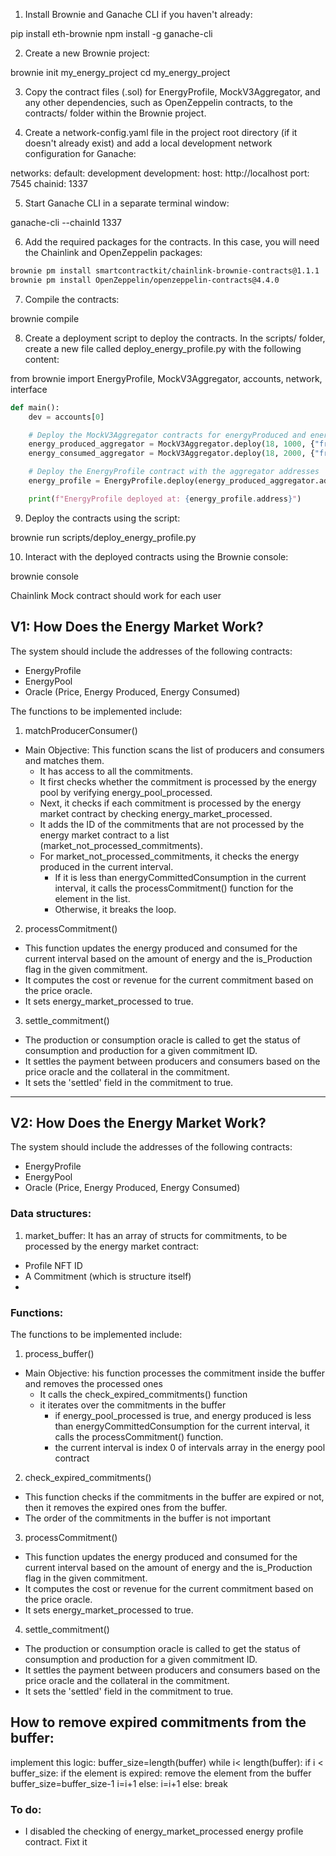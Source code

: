 1. Install Brownie and Ganache CLI if you haven't already:

pip install eth-brownie
npm install -g ganache-cli

2. Create a new Brownie project:

brownie init my_energy_project
cd my_energy_project

3. Copy the contract files (.sol) for EnergyProfile, MockV3Aggregator, and any other dependencies, such as OpenZeppelin contracts, to the contracts/ folder within the Brownie project.

4. Create a network-config.yaml file in the project root directory (if it doesn't already exist) and add a local development network configuration for Ganache:

networks:
  default: development
  development:
    host: http://localhost
    port: 7545
    chainid: 1337

5. Start Ganache CLI in a separate terminal window:

ganache-cli --chainId 1337

6. Add the required packages for the contracts. In this case, you will need the Chainlink and OpenZeppelin packages:
``` bash
brownie pm install smartcontractkit/chainlink-brownie-contracts@1.1.1
brownie pm install OpenZeppelin/openzeppelin-contracts@4.4.0
```
7. Compile the contracts:

brownie compile

8. Create a deployment script to deploy the contracts. In the scripts/ folder, create a new file called deploy_energy_profile.py with the following content:

from brownie import EnergyProfile, MockV3Aggregator, accounts, network, interface
```python
def main():
    dev = accounts[0]

    # Deploy the MockV3Aggregator contracts for energyProduced and energyConsumed
    energy_produced_aggregator = MockV3Aggregator.deploy(18, 1000, {"from": dev})
    energy_consumed_aggregator = MockV3Aggregator.deploy(18, 2000, {"from": dev})

    # Deploy the EnergyProfile contract with the aggregator addresses
    energy_profile = EnergyProfile.deploy(energy_produced_aggregator.address, energy_consumed_aggregator.address, {"from": dev})

    print(f"EnergyProfile deployed at: {energy_profile.address}")
```


9. Deploy the contracts using the script:

brownie run scripts/deploy_energy_profile.py

10. Interact with the deployed contracts using the Brownie console:

brownie console


Chainlink Mock contract should work for each user 



## V1: How Does the Energy Market Work?

The system should include the addresses of the following contracts:
- EnergyProfile
- EnergyPool
- Oracle (Price, Energy Produced, Energy Consumed)

The functions to be implemented include:

1. matchProducerConsumer()
- Main Objective: This function scans the list of producers and consumers and matches them.
  - It has access to all the commitments.
  - It first checks whether the commitment is processed by the energy pool by verifying energy_pool_processed.
  - Next, it checks if each commitment is processed by the energy market contract by checking energy_market_processed.
  - It adds the ID of the commitments that are not processed by the energy market contract to a list (market_not_processed_commitments).
  - For market_not_processed_commitments, it checks the energy produced in the current interval.
    - If it is less than energyCommittedConsumption in the current interval, it calls the processCommitment() function for the element in the list.
    - Otherwise, it breaks the loop.
2. processCommitment()
- This function updates the energy produced and consumed for the current interval based on the amount of energy and the is_Production flag in the given commitment.
- It computes the cost or revenue for the current commitment based on the price oracle.
- It sets energy_market_processed to true.
3. settle_commitment()
- The production or consumption oracle is called to get the status of consumption and production for a given commitment ID.
- It settles the payment between producers and consumers based on the price oracle and the collateral in the commitment.
- It sets the 'settled' field in the commitment to true.  
----------------------------------------------------------------------
## V2: How Does the Energy Market Work?
The system should include the addresses of the following contracts:
- EnergyProfile
- EnergyPool
- Oracle (Price, Energy Produced, Energy Consumed)

### Data structures:
1. market_buffer: It has an array of structs for commitments, to be processed by the energy market contract:
- Profile NFT ID
- A Commitment  (which is structure itself)
- 

### Functions:
The functions to be implemented include:
1. process_buffer()
- Main Objective: his function processes the commitment inside the buffer and removes the processed ones
    - It calls the check_expired_commitments() function
    - it iterates over the commitments in the buffer
        - if energy_pool_processed is true, and energy produced is less than energyCommittedConsumption for the 
          current interval, it calls the processCommitment() function.
        - the current interval is index 0 of intervals array in the energy pool contract


2. check_expired_commitments()
- This function checks if the commitments in the buffer are expired or not, 
then it removes the expired ones from the buffer. 
- The order of the commitments in the buffer is not important
3. processCommitment()
- This function updates the energy produced and consumed for the current interval based on the amount of energy and the is_Production flag in the given commitment.
- It computes the cost or revenue for the current commitment based on the price oracle.
- It sets energy_market_processed to true.
4. settle_commitment()
- The production or consumption oracle is called to get the status of consumption and production for a given commitment ID.
- It settles the payment between producers and consumers based on the price oracle and the collateral in the commitment.
- It sets the 'settled' field in the commitment to true.  


## How to remove expired commitments from the buffer:
implement this logic:
buffer_size=length(buffer)
while i< length(buffer):
if i < buffer_size:
  if the element  is  expired:
    remove the element from the buffer
    buffer_size=buffer_size-1
    i=i+1
  else:
    i=i+1
else:
  break
### To do:
-  I disabled the  checking of energy_market_processed energy profile contract. Fixt it